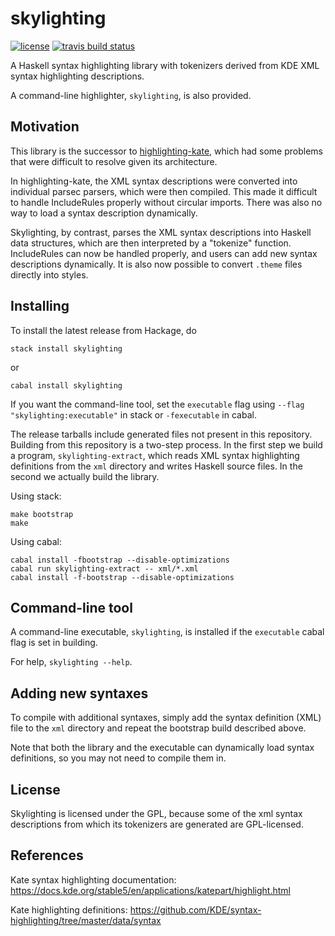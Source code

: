 skylighting
===========

[![license](https://img.shields.io/badge/license-GPLv2+-brightgreen.svg)](https://www.gnu.org/licenses/gpl.html)
[![travis build status](https://img.shields.io/travis/jgm/skylighting.svg)](https://travis-ci.org/jgm/skylighting)

A Haskell syntax highlighting library with tokenizers derived
from KDE XML syntax highlighting descriptions.

A command-line highlighter, `skylighting`, is also provided.

Motivation
----------

This library is the successor to [highlighting-kate], which had
some problems that were difficult to resolve given its
architecture.

In highlighting-kate, the XML syntax descriptions were converted
into individual parsec parsers, which were then compiled.  This
made it difficult to handle IncludeRules properly without
circular imports.  There was also no way to load a syntax
description dynamically.

Skylighting, by contrast, parses the XML syntax descriptions
into Haskell data structures, which are then interpreted by
a "tokenize" function.  IncludeRules can now be handled
properly, and users can add new syntax descriptions
dynamically.  It is also now possible to convert `.theme` files
directly into styles.

Installing
----------

To install the latest release from Hackage, do

    stack install skylighting
or

    cabal install skylighting

If you want the command-line tool, set the `executable` flag
using `--flag "skylighting:executable"` in stack or
`-fexecutable` in cabal.

The release tarballs include generated files not present in this
repository.  Building from this repository is a two-step
process.  In the first step we build a program,
`skylighting-extract`, which reads XML syntax highlighting
definitions from the `xml` directory and writes Haskell source
files.  In the second we actually build the library.

Using stack:

    make bootstrap
    make

Using cabal:

    cabal install -fbootstrap --disable-optimizations
    cabal run skylighting-extract -- xml/*.xml
    cabal install -f-bootstrap --disable-optimizations

Command-line tool
-----------------

A command-line executable, `skylighting`, is installed if
the `executable` cabal flag is set in building.

For help, `skylighting --help`.

Adding new syntaxes
-------------------

To compile with additional syntaxes, simply add the syntax
definition (XML) file to the `xml` directory and repeat the
bootstrap build described above.

Note that both the library and the executable can dynamically
load syntax definitions, so you may not need to compile them
in.

License
-------

Skylighting is licensed under the GPL, because some of the xml
syntax descriptions from which its tokenizers are generated are
GPL-licensed.

References
----------

Kate syntax highlighting documentation:
<https://docs.kde.org/stable5/en/applications/katepart/highlight.html>

Kate highlighting definitions:
<https://github.com/KDE/syntax-highlighting/tree/master/data/syntax>

[highlighting-kate]: https://github.com/jgm/highlighting-kate

